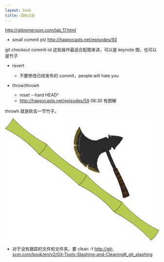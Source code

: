 ```yaml
---
layout: book
title: 回到过去
---
```


<!-- 除了 revert，这些操作是 githubformac 中没有的，所以要放到所有的 githubformac 中的功能都讲完了之后再将这一集。 -->


http://gitimmersion.com/lab_17.html

- small commit plz http://happycasts.net/episodes/92

git checkout commit-id 这些操作最适合配图来讲，可以是 keynote 图，也可以是竹子

- revert

  - 不要修改已经发布的 commit，people will hate you
- throw/throwh
  - reset --hard HEAD^
  - http://happycasts.net/episodes/59 08:30 有图解


throwh 就是砍去一节竹子。

![](images/go_back/cut_history.png)


  - 对于没有跟踪的文件和文件夹，要 clean -f http://git-scm.com/book/en/v2/Git-Tools-Stashing-and-Cleaning#_git_stashing